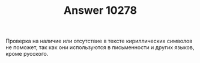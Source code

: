 ﻿---
title: "Answer 10278"
se.owner.user_id: 204271
se.owner.display_name: "Sergey Gornostaev"
se.owner.link: "https://ru.meta.stackoverflow.com/users/204271/sergey-gornostaev"
se.answer_id: 10278
se.question_id: 10275
se.post_type: answer
se.score: 2
se.is_accepted: False
---
<p>Проверка на наличие или отсутствие в тексте кириллических символов не поможет, так как они используются в письменности и других языков, кроме русского.</p>
